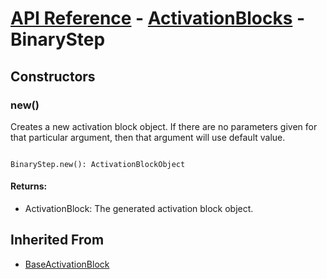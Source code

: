# [API Reference](../../API.md) - [ActivationBlocks](../ActivationBlocks.md) - BinaryStep

## Constructors

### new()

Creates a new activation block object. If there are no parameters given for that particular argument, then that argument will use default value.

```

BinaryStep.new(): ActivationBlockObject

```

#### Returns:

* ActivationBlock: The generated activation block object.

## Inherited From

* [BaseActivationBlock](BaseActivationBlock.md)
